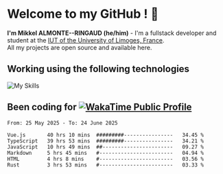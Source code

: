 # Welcome to my GitHub ! 🌃

**I'm Mikkel ALMONTE--RINGAUD (he/him)** - I'm a fullstack developer and student at the [IUT of the University of Limoges, France](https://iut.unilim.fr). \
All my projects are open source and available here.

## Working using the following technologies

![My Skills](https://skillicons.dev/icons?i=solidjs,pnpm,nodejs,ts,js,vercel,netlify,html,css,rust,astro,git,vue,md,electron,figma,github,bash,bun,cloudflare,py,tailwind,nginx,npm,tauri,vite,zig,yarn,windicss,dart,flutter,kotlin&theme=dark)

## Been coding for [![WakaTime Public Profile](https://wakatime.com/badge/user/0839e595-e07a-435c-8d59-ed95f2a3d6dd.svg?style=flat-square)](https://wakatime.com/@0839e595-e07a-435c-8d59-ed95f2a3d6dd)

<!--START_SECTION:waka-->

```plain
From: 25 May 2025 - To: 24 June 2025

Vue.js       40 hrs 10 mins  #########----------------   34.45 %
TypeScript   39 hrs 53 mins  #########----------------   34.21 %
JavaScript   10 hrs 49 mins  ##-----------------------   09.27 %
Markdown     5 hrs 45 mins   #------------------------   04.94 %
HTML         4 hrs 8 mins    #------------------------   03.56 %
Rust         3 hrs 53 mins   #------------------------   03.33 %
```

<!--END_SECTION:waka-->
